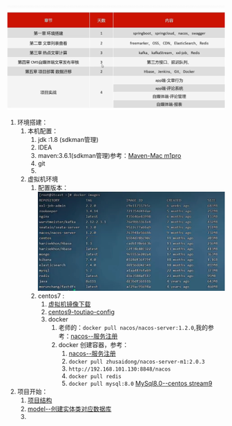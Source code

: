
![](BEFORE/附件/Pasted%20image%2020231103152957.png)
1. 环境搭建：
	1. 本机配置：
		1. jdk :1.8 (sdkman管理)
		2. IDEA
		3. maven:3.6.1(sdkman管理)参考：[Maven-Mac m1pro](课程&笔记/技术栈/尚硅谷/谷粒商城/步骤与问题/recources/Maven-Mac%20m1pro.md)
		4. git
		5. 
	2. 虚拟机环境
		1. 配置版本：![](BEFORE/附件/Pasted%20image%2020231103164018.png)
		2. centos7 : 
			1. [虚拟机镜像下载](虚拟机镜像下载.md)
			2. [centos9-toutiao-config](centos9-toutiao-config.md)
			3. docker
				1. 老师的：`docker pull nacos/nacos-server:1.2.0`,我的参考：[nacos--服务注册](nacos--服务注册.md)
				3. docker 创建容器，参考：
					1. [nacos--服务注册](nacos--服务注册.md)
					2. `docker pull zhusaidong/nacos-server-m1:2.0.3`
					3. `http://192.168.101.130:8848/nacos `
					4. `docker pull redis`
					5. `docker pull mysql:8.0`  [MySql8.0--centos stream9](课程&笔记/技术栈/尚硅谷/谷粒商城/步骤与问题/recources/MySql8.0--centos%20stream9.md)
2. 项目开始：
	1. [项目结构](项目结构.md)
	2. [model--创建实体类对应数据库](model--创建实体类对应数据库.md)
	3. 